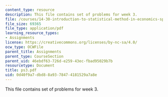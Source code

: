 ```yaml
---
content_type: resource
description: This file contains set of problems for week 3.
file: /courses/14-30-introduction-to-statistical-method-in-economics-spring-2006/0d40f9a7dbd88a9378474181529a7a8e_ps3.pdf
file_size: 69365
file_type: application/pdf
learning_resource_types:
- Assignments
license: https://creativecommons.org/licenses/by-nc-sa/4.0/
ocw_type: OCWFile
parent_title: Assignments
parent_type: CourseSection
parent_uid: 46ebdf63-726d-e259-43ec-fbad95029b7b
resourcetype: Document
title: ps3.pdf
uid: 0d40f9a7-dbd8-8a93-7847-4181529a7a8e
---
```

This file contains set of problems for week 3.